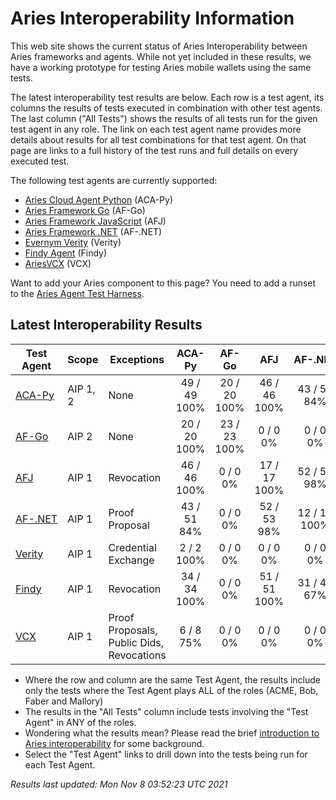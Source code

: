 # Aries Interoperability Information


This web site shows the current status of Aries Interoperability between Aries frameworks and agents. While
not yet included in these results, we have a working prototype for testing Aries mobile wallets using the
same tests.

The latest interoperability test results are below. Each row is a test agent, its columns
the results of tests executed in combination with other test agents.
The last column ("All Tests") shows the results of all tests run for the given test agent in any role. The link on each test
agent name provides more details about results for all test combinations for that test agent. On
that page are links to a full history of the test runs and full details on every executed test. 

The following test agents are currently supported:

- [Aries Cloud Agent Python](https://github.com/hyperledger/aries-cloudagent-python) (ACA-Py)
- [Aries Framework Go](https://github.com/hyperledger/aries-framework-go) (AF-Go)
- [Aries Framework JavaScript](https://github.com/hyperledger/aries-framework-javascript) (AFJ)
- [Aries Framework .NET](https://github.com/hyperledger/aries-framework-dotnet) (AF-.NET)
- [Evernym Verity](https://github.com/evernym/verity) (Verity)
- [Findy Agent](https://github.com/findy-network/findy-agent) (Findy)
- [AriesVCX](https://github.com/hyperledger/aries-vcx) (VCX)

Want to add your Aries component to this page? You need to add a runset to the
[Aries Agent Test Harness](https://github.com/hyperledger/aries-agent-test-harness).

## Latest Interoperability Results

| Test Agent | Scope | Exceptions | ACA-Py | AF-Go | AFJ | AF-.NET | Verity | Findy | VCX | **All Tests** |
| ----- | ----- | ----- | :----: | :----: | :----: | :----: | :----: | :----: | :----: | :----: |
| [ACA-Py](acapy.md)| AIP 1, 2 | None | 49 / 49<br>100% | 20 / 20<br>100% | 46 / 46<br>100% | 43 / 51<br>84% | 2 / 2<br>100% | 34 / 34<br>100% | 6 / 8<br>75% | **188 / 198<br>94%** |
| [AF-Go](afgo.md)| AIP 2 | None | 20 / 20<br>100% | 23 / 23<br>100% | 0 / 0<br>0% | 0 / 0<br>0% | 0 / 0<br>0% | 0 / 0<br>0% | 0 / 0<br>0% | **43 / 43<br>100%** |
| [AFJ](javascript.md)| AIP 1 | Revocation | 46 / 46<br>100% | 0 / 0<br>0% | 17 / 17<br>100% | 52 / 53<br>98% | 0 / 0<br>0% | 51 / 51<br>100% | 0 / 0<br>0% | **137 / 138<br>99%** |
| [AF-.NET](dotnet.md)| AIP 1 | Proof Proposal | 43 / 51<br>84% | 0 / 0<br>0% | 52 / 53<br>98% | 12 / 12<br>100% | 0 / 0<br>0% | 31 / 46<br>67% | 0 / 0<br>0% | **109 / 133<br>81%** |
| [Verity](verity.md)| AIP 1 | Credential Exchange | 2 / 2<br>100% | 0 / 0<br>0% | 0 / 0<br>0% | 0 / 0<br>0% | 0 / 0<br>0% | 0 / 0<br>0% | 0 / 0<br>0% | **2 / 2<br>100%** |
| [Findy](findy.md)| AIP 1 | Revocation | 34 / 34<br>100% | 0 / 0<br>0% | 51 / 51<br>100% | 31 / 46<br>67% | 0 / 0<br>0% | 17 / 17<br>100% | 0 / 0<br>0% | **116 / 131<br>88%** |
| [VCX](aries-vcx.md)| AIP 1 | Proof Proposals, Public Dids, Revocations | 6 / 8<br>75% | 0 / 0<br>0% | 0 / 0<br>0% | 0 / 0<br>0% | 0 / 0<br>0% | 0 / 0<br>0% | 13 / 16<br>81% | **19 / 24<br>79%** |

- Where the row and column are the same Test Agent, the results include only the tests where the Test Agent plays ALL of the roles (ACME, Bob, Faber and Mallory)
- The results in the "All Tests" column include tests involving the "Test Agent" in ANY of the roles.
- Wondering what the results mean? Please read the brief [introduction to Aries interoperability](aries-interop-intro.md) for some background.
- Select the "Test Agent" links to drill down into the tests being run for each Test Agent.


*Results last updated: Mon Nov 8 03:52:23 UTC 2021*

